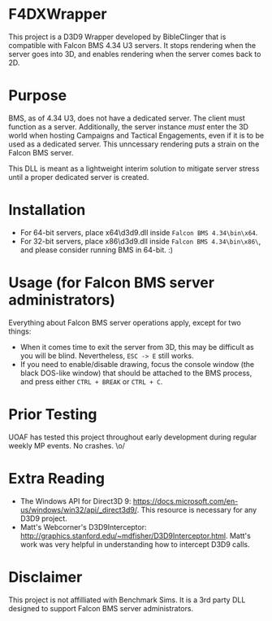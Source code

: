 # F4DXWrapper
This project is a D3D9 Wrapper developed by BibleClinger that is compatible with Falcon BMS 4.34 U3 servers. It stops rendering when the server goes into 3D, and enables rendering when the server comes back to 2D.

# Purpose

BMS, as of 4.34 U3, does not have a dedicated server. The client must function as a server. Additionally, the server instance *must* enter the 3D world when hosting Campaigns and Tactical Engagements, even if it is to be used as a dedicated server. This unncessary rendering puts a strain on the Falcon BMS server.

This DLL is meant as a lightweight interim solution to mitigate server stress until a proper dedicated server is created.

# Installation

- For 64-bit servers, place x64\d3d9.dll inside `Falcon BMS 4.34\bin\x64`.
- For 32-bit servers, place x86\d3d9.dll inside `Falcon BMS 4.34\bin\x86\`, and please consider running BMS in 64-bit. :)

# Usage (for Falcon BMS server administrators)

Everything about Falcon BMS server operations apply, except for two things:

- When it comes time to exit the server from 3D, this may be difficult as you will be blind. Nevertheless, `ESC -> E` still works.
- If you need to enable/disable drawing, focus the console window (the black DOS-like window) that should be attached to the BMS process, and press either `CTRL + BREAK` or `CTRL + C`.

# Prior Testing

UOAF has tested this project throughout early development during regular weekly MP events. No crashes. \o/

# Extra Reading

* The Windows API for Direct3D 9: https://docs.microsoft.com/en-us/windows/win32/api/_direct3d9/. This resource is necessary for any D3D9 project.
* Matt's Webcorner's D3D9Interceptor: http://graphics.stanford.edu/~mdfisher/D3D9Interceptor.html. Matt's work was very helpful in understanding how to intercept D3D9 calls.

# Disclaimer

This project is not affilliated with Benchmark Sims. It is a 3rd party DLL designed to support Falcon BMS server administrators.
